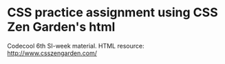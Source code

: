 # CSS practice assignment using CSS Zen Garden's html

Codecool 6th SI-week material.
HTML resource: http://www.csszengarden.com/
